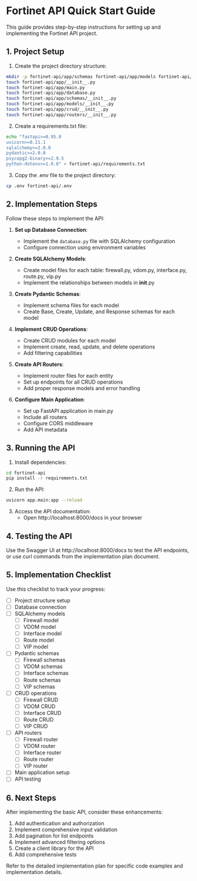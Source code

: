 # Fortinet API Quick Start Guide

This guide provides step-by-step instructions for setting up and implementing the Fortinet API project.

## 1. Project Setup

1. Create the project directory structure:

```bash
mkdir -p fortinet-api/app/schemas fortinet-api/app/models fortinet-api/app/crud fortinet-api/app/routers
touch fortinet-api/app/__init__.py
touch fortinet-api/app/main.py
touch fortinet-api/app/database.py
touch fortinet-api/app/schemas/__init__.py
touch fortinet-api/app/models/__init__.py
touch fortinet-api/app/crud/__init__.py
touch fortinet-api/app/routers/__init__.py
```

2. Create a requirements.txt file:

```bash
echo "fastapi>=0.95.0
uvicorn>=0.21.1
sqlalchemy>=2.0.0
pydantic>=2.0.0
psycopg2-binary>=2.9.5
python-dotenv>=1.0.0" > fortinet-api/requirements.txt
```

3. Copy the .env file to the project directory:

```bash
cp .env fortinet-api/.env
```

## 2. Implementation Steps

Follow these steps to implement the API:

1. **Set up Database Connection**:
   - Implement the `database.py` file with SQLAlchemy configuration
   - Configure connection using environment variables

2. **Create SQLAlchemy Models**:
   - Create model files for each table: firewall.py, vdom.py, interface.py, route.py, vip.py
   - Implement the relationships between models in __init__.py

3. **Create Pydantic Schemas**:
   - Implement schema files for each model
   - Create Base, Create, Update, and Response schemas for each model

4. **Implement CRUD Operations**:
   - Create CRUD modules for each model
   - Implement create, read, update, and delete operations
   - Add filtering capabilities

5. **Create API Routers**:
   - Implement router files for each entity
   - Set up endpoints for all CRUD operations
   - Add proper response models and error handling

6. **Configure Main Application**:
   - Set up FastAPI application in main.py
   - Include all routers
   - Configure CORS middleware
   - Add API metadata

## 3. Running the API

1. Install dependencies:

```bash
cd fortinet-api
pip install -r requirements.txt
```

2. Run the API:

```bash
uvicorn app.main:app --reload
```

3. Access the API documentation:
   - Open http://localhost:8000/docs in your browser

## 4. Testing the API

Use the Swagger UI at http://localhost:8000/docs to test the API endpoints, or use curl commands from the implementation plan document.

## 5. Implementation Checklist

Use this checklist to track your progress:

- [ ] Project structure setup
- [ ] Database connection
- [ ] SQLAlchemy models
  - [ ] Firewall model
  - [ ] VDOM model
  - [ ] Interface model
  - [ ] Route model
  - [ ] VIP model
- [ ] Pydantic schemas
  - [ ] Firewall schemas
  - [ ] VDOM schemas
  - [ ] Interface schemas
  - [ ] Route schemas
  - [ ] VIP schemas
- [ ] CRUD operations
  - [ ] Firewall CRUD
  - [ ] VDOM CRUD
  - [ ] Interface CRUD
  - [ ] Route CRUD
  - [ ] VIP CRUD
- [ ] API routers
  - [ ] Firewall router
  - [ ] VDOM router
  - [ ] Interface router
  - [ ] Route router
  - [ ] VIP router
- [ ] Main application setup
- [ ] API testing

## 6. Next Steps

After implementing the basic API, consider these enhancements:

1. Add authentication and authorization
2. Implement comprehensive input validation
3. Add pagination for list endpoints
4. Implement advanced filtering options
5. Create a client library for the API
6. Add comprehensive tests

Refer to the detailed implementation plan for specific code examples and implementation details.